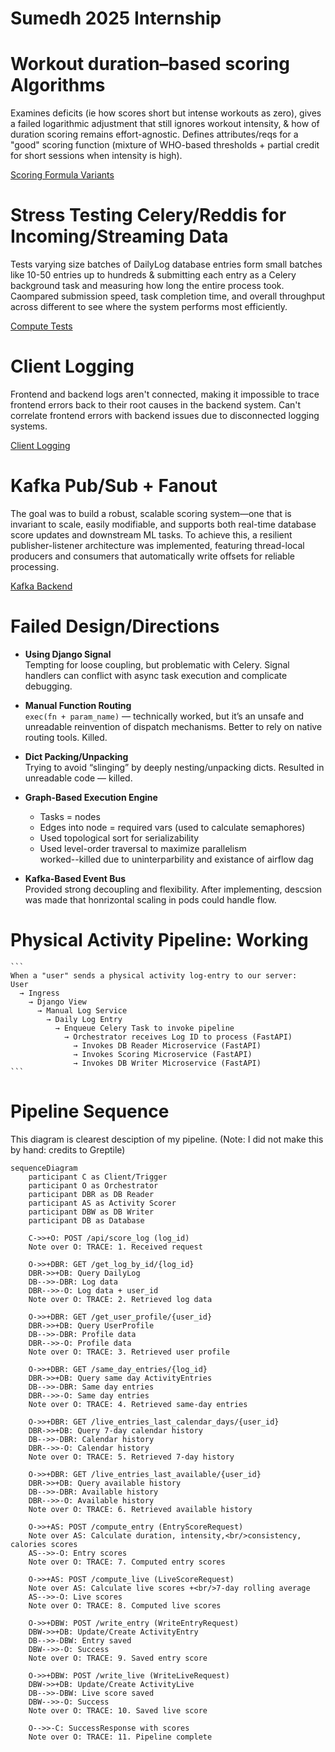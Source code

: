 # Sumedh 2025 Internship


# Workout duration–based scoring Algorithms
Examines deficits (ie how scores short but intense workouts as zero), gives a failed logarithmic adjustment that still ignores workout intensity, & how of duration scoring remains effort-agnostic. Defines attributes/reqs for a "good" scoring function (mixture of WHO-based thresholds + partial credit for short sessions when intensity is high).

[Scoring Formula Variants](./Brainstorming%20Improvements%20to%20the%20Physical%20Activity%20Score%20Computation.pdf)


# Stress Testing Celery/Reddis for Incoming/Streaming Data
Tests varying size batches of DailyLog database entries form small batches like 10-50 entries up to hundreds &  submitting each entry as a Celery background task and measuring how long the entire process took. Caompared submission speed, task completion time, and overall throughput across different to see where the system performs most efficiently.

[Compute Tests](./Reddis%20%26%20Celery%20Execution%20Time.pdf)


# Client Logging
Frontend and backend logs aren't connected, making it impossible to trace frontend errors back to their root causes in the backend system. Can't correlate frontend errors with backend issues due to disconnected logging systems.

[Client Logging](https://github.com/Preffect-Inc/Preffect-HealthEngine/blob/main/app/views/client_log_view.py)

# Kafka Pub/Sub + Fanout
The goal was to build a robust, scalable scoring system—one that is invariant to scale, easily modifiable, and supports both real-time database score updates and downstream ML tasks. To achieve this, a resilient publisher-listener architecture was implemented, featuring thread-local producers and consumers that automatically write offsets for reliable processing.

[Kafka Backend](https://github.com/Preffect-Inc/Preffect-HealthEngine/pull/374/files#diff-f0b36047804fc1a021d20667d8da0073a215761639235064f52630a03d570e10)

# Failed Design/Directions
- **Using Django Signal**  
  Tempting for loose coupling, but problematic with Celery. Signal handlers can conflict with async task execution and complicate debugging.

- **Manual Function Routing**  
  `exec(fn + param_name)` — technically worked, but it’s an unsafe and unreadable reinvention of dispatch mechanisms. Better to rely on native routing tools. Killed.

- **Dict Packing/Unpacking**  
  Trying to avoid “slinging” by deeply nesting/unpacking dicts. Resulted in unreadable code — killed.

- **Graph-Based Execution Engine**  
  - Tasks = nodes  
  - Edges into node = required vars (used to calculate semaphores)  
  - Used topological sort for serializability  
  - Used level-order traversal to maximize parallelism  
  worked--killed due to uninterparbility and existance of airflow dag

- **Kafka-Based Event Bus**  
  Provided strong decoupling and flexibility. After implementing, descsion was made that honrizontal scaling in pods could handle flow.

# Physical Activity Pipeline: Working
<pre lang="markdown"><code>```
When a "user" sends a physical activity log-entry to our server:
User
  → Ingress
    → Django View
      → Manual Log Service
        → Daily Log Entry
          → Enqueue Celery Task to invoke pipeline
            → Orchestrator receives Log ID to process (FastAPI)
              → Invokes DB Reader Microservice (FastAPI)
              → Invokes Scoring Microservice (FastAPI)
              → Invokes DB Writer Microservice (FastAPI)
```</code></pre>


# Pipeline Sequence
This diagram is clearest desciption of my pipeline. (Note: I did not make this by hand: credits to Greptile)
```mermaid
sequenceDiagram
    participant C as Client/Trigger
    participant O as Orchestrator
    participant DBR as DB Reader
    participant AS as Activity Scorer
    participant DBW as DB Writer
    participant DB as Database
    
    C->>+O: POST /api/score_log (log_id)
    Note over O: TRACE: 1. Received request
    
    O->>+DBR: GET /get_log_by_id/{log_id}
    DBR->>+DB: Query DailyLog
    DB-->>-DBR: Log data
    DBR-->>-O: Log data + user_id
    Note over O: TRACE: 2. Retrieved log data
    
    O->>+DBR: GET /get_user_profile/{user_id}
    DBR->>+DB: Query UserProfile  
    DB-->>-DBR: Profile data
    DBR-->>-O: Profile data
    Note over O: TRACE: 3. Retrieved user profile
    
    O->>+DBR: GET /same_day_entries/{log_id}
    DBR->>+DB: Query same day ActivityEntries
    DB-->>-DBR: Same day entries
    DBR-->>-O: Same day entries
    Note over O: TRACE: 4. Retrieved same-day entries
    
    O->>+DBR: GET /live_entries_last_calendar_days/{user_id}
    DBR->>+DB: Query 7-day calendar history
    DB-->>-DBR: Calendar history
    DBR-->>-O: Calendar history
    Note over O: TRACE: 5. Retrieved 7-day history
    
    O->>+DBR: GET /live_entries_last_available/{user_id}
    DBR->>+DB: Query available history
    DB-->>-DBR: Available history  
    DBR-->>-O: Available history
    Note over O: TRACE: 6. Retrieved available history
    
    O->>+AS: POST /compute_entry (EntryScoreRequest)
    Note over AS: Calculate duration, intensity,<br/>consistency, calories scores
    AS-->>-O: Entry scores
    Note over O: TRACE: 7. Computed entry scores
    
    O->>+AS: POST /compute_live (LiveScoreRequest)
    Note over AS: Calculate live scores +<br/>7-day rolling average
    AS-->>-O: Live scores
    Note over O: TRACE: 8. Computed live scores
    
    O->>+DBW: POST /write_entry (WriteEntryRequest)
    DBW->>+DB: Update/Create ActivityEntry
    DB-->>-DBW: Entry saved
    DBW-->>-O: Success
    Note over O: TRACE: 9. Saved entry score
    
    O->>+DBW: POST /write_live (WriteLiveRequest) 
    DBW->>+DB: Update/Create ActivityLive
    DB-->>-DBW: Live score saved
    DBW-->>-O: Success
    Note over O: TRACE: 10. Saved live score
    
    O-->>-C: SuccessResponse with scores
    Note over O: TRACE: 11. Pipeline complete



